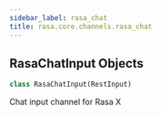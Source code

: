 ```yaml
---
sidebar_label: rasa_chat
title: rasa.core.channels.rasa_chat
---
```


## RasaChatInput Objects

```python
class RasaChatInput(RestInput)
```

Chat input channel for Rasa X

